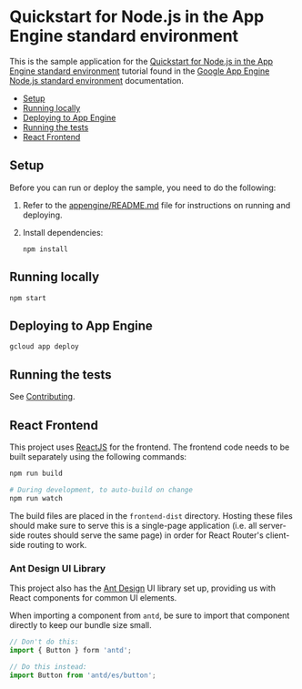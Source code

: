 # Quickstart for Node.js in the App Engine standard environment

This is the sample application for the
[Quickstart for Node.js in the App Engine standard environment][tutorial]
tutorial found in the [Google App Engine Node.js standard environment][appengine]
documentation.

- [Setup](#setup)
- [Running locally](#running-locally)
- [Deploying to App Engine](#deploying-to-app-engine)
- [Running the tests](#running-the-tests)
- [React Frontend](#react-frontend)

## Setup

Before you can run or deploy the sample, you need to do the following:

1.  Refer to the [appengine/README.md][readme] file for instructions on
    running and deploying.
1.  Install dependencies:

        npm install

## Running locally

    npm start

## Deploying to App Engine

    gcloud app deploy

## Running the tests

See [Contributing][contributing].

[appengine]: https://cloud.google.com/appengine/docs/standard/nodejs
[tutorial]: https://cloud.google.com/appengine/docs/standard/nodejs/quickstart
[readme]: ../../README.md
[contributing]: https://github.com/GoogleCloudPlatform/nodejs-docs-samples/blob/master/CONTRIBUTING.md

## React Frontend

This project uses [ReactJS](https://reactjs.org/) for the frontend. The frontend
code needs to be built separately using the following commands:

```bash
npm run build

# During development, to auto-build on change
npm run watch
```

The build files are placed in the `frontend-dist` directory. Hosting these files
should make sure to serve this is a single-page application (i.e. all server-side
routes should serve the same page) in order for React Router's client-side routing
to work.

### Ant Design UI Library

This project also has the [Ant Design](https://ant.design/) UI library set up,
providing us with React components for common UI elements.

When importing a component from `antd`, be sure to import that component
directly to keep our bundle size small.

```js
// Don't do this:
import { Button } form 'antd';

// Do this instead:
import Button from 'antd/es/button';
```
